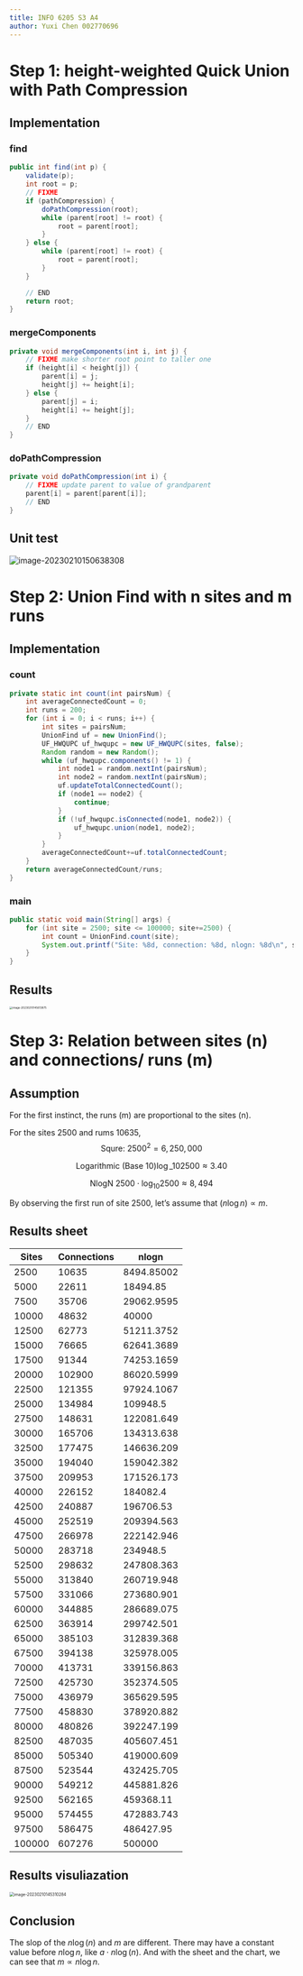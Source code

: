 ```yaml
---
title: INFO 6205 S3 A4
author: Yuxi Chen 002770696
---
```


# Step 1: height-weighted Quick Union with Path Compression

## Implementation

### find

```java
public int find(int p) {
    validate(p);
    int root = p;
    // FIXME
    if (pathCompression) {
        doPathCompression(root);
        while (parent[root] != root) {
            root = parent[root];
        }
    } else {
        while (parent[root] != root) {
            root = parent[root];
        }
    }

    // END 
    return root;
}
```

### mergeComponents

```java
private void mergeComponents(int i, int j) {
    // FIXME make shorter root point to taller one
    if (height[i] < height[j]) {
        parent[i] = j;
        height[j] += height[i];
    } else {
        parent[j] = i;
        height[i] += height[j];
    }
    // END 
}
```

### doPathCompression

```java
private void doPathCompression(int i) {
    // FIXME update parent to value of grandparent
    parent[i] = parent[parent[i]];
    // END 
}
```

## Unit test

![image-20230210150638308](./assets/image-20230210150638308.png)

# Step 2: Union Find with n sites and m runs

## Implementation

### count

```java
private static int count(int pairsNum) {
    int averageConnectedCount = 0;
    int runs = 200;
    for (int i = 0; i < runs; i++) {
        int sites = pairsNum;
        UnionFind uf = new UnionFind();
        UF_HWQUPC uf_hwqupc = new UF_HWQUPC(sites, false);
        Random random = new Random();
        while (uf_hwqupc.components() != 1) {
            int node1 = random.nextInt(pairsNum);
            int node2 = random.nextInt(pairsNum);
            uf.updateTotalConnectedCount();
            if (node1 == node2) {
                continue;
            }
            if (!uf_hwqupc.isConnected(node1, node2)) {
                uf_hwqupc.union(node1, node2);
            }
        }
        averageConnectedCount+=uf.totalConnectedCount;
    }
    return averageConnectedCount/runs;
}
```

### main

```java
public static void main(String[] args) {
    for (int site = 2500; site <= 100000; site+=2500) {
        int count = UnionFind.count(site);
        System.out.printf("Site: %8d, connection: %8d, nlogn: %8d\n", site,count,  (int)(site * (Math.log10(site))));
    }
}
```

## Results

<img src="./assets/image-20230210145613875.png" alt="image-20230210145613875" style="zoom: 33%;" />

#  Step 3: Relation between sites (n) and connections/ runs (m)

## Assumption

For the first instinct, the runs (m) are proportional to the sites (n).

For the sites 2500 and rums 10635,
$$\text{Squre: }2500 ^2 = 6,250,000$$

$$\text{Logarithmic (Base 10)} \log\_{10}{2500} \approx 3.40$$

$$\text{NlogN } 2500\cdot\log_{10}{2500}\approx 8,494$$

By observing the first run of site 2500, let’s assume that $(n\log{n}) \propto m$.

## Results sheet

| Sites  | Connections | nlogn      |
| ------ | ----------- | ---------- |
| 2500   | 10635       | 8494.85002 |
| 5000   | 22611       | 18494.85   |
| 7500   | 35706       | 29062.9595 |
| 10000  | 48632       | 40000      |
| 12500  | 62773       | 51211.3752 |
| 15000  | 76665       | 62641.3689 |
| 17500  | 91344       | 74253.1659 |
| 20000  | 102900      | 86020.5999 |
| 22500  | 121355      | 97924.1067 |
| 25000  | 134984      | 109948.5   |
| 27500  | 148631      | 122081.649 |
| 30000  | 165706      | 134313.638 |
| 32500  | 177475      | 146636.209 |
| 35000  | 194040      | 159042.382 |
| 37500  | 209953      | 171526.173 |
| 40000  | 226152      | 184082.4   |
| 42500  | 240887      | 196706.53  |
| 45000  | 252519      | 209394.563 |
| 47500  | 266978      | 222142.946 |
| 50000  | 283718      | 234948.5   |
| 52500  | 298632      | 247808.363 |
| 55000  | 313840      | 260719.948 |
| 57500  | 331066      | 273680.901 |
| 60000  | 344885      | 286689.075 |
| 62500  | 363914      | 299742.501 |
| 65000  | 385103      | 312839.368 |
| 67500  | 394138      | 325978.005 |
| 70000  | 413731      | 339156.863 |
| 72500  | 425730      | 352374.505 |
| 75000  | 436979      | 365629.595 |
| 77500  | 458830      | 378920.882 |
| 80000  | 480826      | 392247.199 |
| 82500  | 487035      | 405607.451 |
| 85000  | 505340      | 419000.609 |
| 87500  | 523544      | 432425.705 |
| 90000  | 549212      | 445881.826 |
| 92500  | 562165      | 459368.11  |
| 95000  | 574455      | 472883.743 |
| 97500  | 586475      | 486427.95  |
| 100000 | 607276      | 500000     |

## Results visuliazation

<img src="./assets/image-20230210145310284.png" alt="image-20230210145310284" style="zoom:50%;" />

## Conclusion

The slop of the $n\log(n)$ and $m$ are different. There may have a constant value before $n\log{n}$, like $a\cdot n\log(n)$. And with the sheet and the chart, we can see that $m \propto n\log{n}$.
